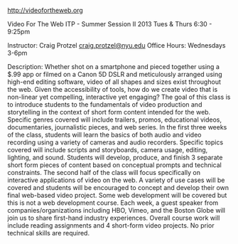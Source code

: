 http://videofortheweb.org

Video For The Web
ITP - Summer Session II 2013
Tues & Thurs 6:30 - 9:25pm

Instructor: Craig Protzel craig.protzel@nyu.edu
Office Hours: Wednesdays 3-6pm

Description: Whether shot on a smartphone and pieced together using a $.99 app or filmed on a Canon 5D DSLR and meticulously arranged using high-end editing software, video of all shapes and sizes exist throughout the web. Given the accessibility of tools, how do we create video that is non-linear yet compelling, interactive yet engaging? The goal of this class is to introduce students to the fundamentals of video production and storytelling in the context of short form content intended for the web. Specific genres covered will include trailers, promos, educational videos, documentaries, journalistic pieces, and web series. In the first three weeks of the class, students will learn the basics of both audio and video recording using a variety of cameras and audio recorders. Specific topics covered will include scripts and storyboards, camera usage, editing, lighting, and sound. Students will develop, produce, and finish 3 separate short form pieces of content based on conceptual prompts and technical constraints. The second half of the class will focus specifically on interactive applications of video on the web. A variety of use cases will be covered and students will be encouraged to concept and develop their own final web-based video project. Some web development will be covered but this is not a web development course. Each week, a guest speaker from companies/organizations including HBO, Vimeo, and the Boston Globe will join us to share first-hand industry experiences. Overall course work will include reading assignments and 4 short-form video projects. No prior technical skills are required. 
